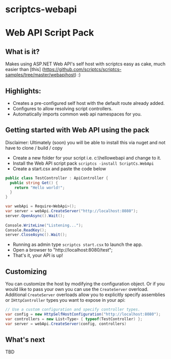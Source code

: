 scriptcs-webapi
===============

# Web API Script Pack

## What is it?
Makes using ASP.NET Web API's self host with scriptcs easy as cake, much easier than [this] (https://github.com/scriptcs/scriptcs-samples/tree/master/webapihost) :)

## Highlights:

* Creates a pre-configured self host with the default route already added.
* Configures to allow resolving script controllers.
* Automatically imports common web api namespaces for you.

## Getting started with Web API using the pack

Disclaimer: Ultimately (soon) you will be able to install this via nuget and not have to clone / build / copy

* Create a new folder for your script i.e. c:\hellowebapi and change to it.
* Install the Web API script pack ```scriptcs -install ScriptCs.WebApi```
* Create a start.csx and paste the code below

```csharp
public class TestController : ApiController {
  public string Get() {
    return "Hello world!";
  }
}

var webApi = Require<WebApi>();
var server = webApi.CreateServer("http://localhost:8080");
server.OpenAsync().Wait();
 
Console.WriteLine("Listening...");
Console.ReadKey();
server.CloseAsync().Wait();
```
* Running as admin type ```scriptcs start.csx``` to launch the app.
* Open a browser to "http://localhost:8080/test";
* That's it, your API is up!

## Customizing
You can customize the host by modifying the configuration object.
Or if you would like to pass your own you can use the `CreateServer` overload.
Additional `CreateServer` overloads allow you to explicitly specify assemblies or `IHttpController` types you want to expose in your api:

```csharp
// Use a custom configuration and specify controller types.
var config = new HttpSelfHostConfiguration("http://localhost:8080");
var controllers = new List<Type> { typeof(TestController) };
var server = webApi.CreateServer(config, controllers)
```

## What's next
TBD
